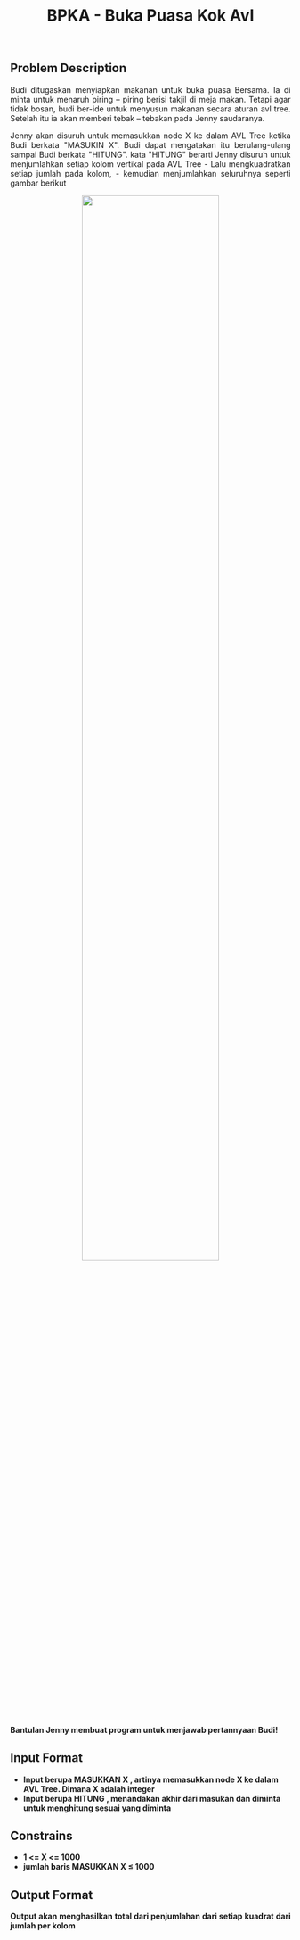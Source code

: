 <h1 align="center">BPKA - Buka Puasa Kok Avl</h1>
<br>

## Problem Description
<p align="justify">Budi ditugaskan menyiapkan makanan untuk buka puasa Bersama. Ia di minta
untuk menaruh piring – piring berisi takjil di meja makan. Tetapi agar tidak bosan,
budi ber-ide untuk menyusun makanan secara aturan avl tree. Setelah itu ia akan
memberi tebak – tebakan pada Jenny saudaranya.</p>

<p align="justify">Jenny akan disuruh untuk memasukkan node X ke dalam AVL Tree ketika Budi
berkata "MASUKIN X". Budi dapat mengatakan itu berulang-ulang sampai Budi
berkata "HITUNG". kata "HITUNG" berarti Jenny disuruh untuk menjumlahkan setiap
kolom vertikal pada AVL Tree - Lalu mengkuadratkan setiap jumlah pada kolom, -
kemudian menjumlahkan seluruhnya seperti gambar berikut</p>

<p align="center">
<img align="center" src="https://github.com/jjchoNC/ctf-writeups/blob/main/UNITY%20CTF%202023/ES/Files/1.png" width="70%" height="auto" />
</p>

<b>Bantulan Jenny membuat program untuk menjawab pertannyaan Budi!<b>

## Input Format
- Input berupa MASUKKAN X , artinya memasukkan node X ke dalam AVL Tree. Dimana X adalah integer
- Input berupa HITUNG , menandakan akhir dari masukan dan diminta untuk menghitung sesuai yang diminta

## Constrains
- 1 <= X <= 1000
- jumlah baris MASUKKAN X ≤ 1000

## Output Format
<p align="justify">Output akan menghasilkan total dari penjumlahan dari setiap kuadrat dari jumlah per kolom
</p>
